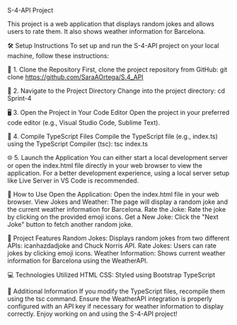 S-4-API Project

This project is a web application that displays random jokes and allows users to rate them. It also shows weather information for Barcelona.

🛠️ Setup Instructions
To set up and run the S-4-API project on your local machine, follow these instructions:

🚀 1. Clone the Repository
First, clone the project repository from GitHub: git clone https://github.com/SaraAOrtega/S.4_API

📂 2. Navigate to the Project Directory
Change into the project directory: cd Sprint-4

🖥️ 3. Open the Project in Your Code Editor
Open the project in your preferred code editor (e.g., Visual Studio Code, Sublime Text).

🔨 4. Compile TypeScript Files
Compile the TypeScript file (e.g., index.ts) using the TypeScript Compiler (tsc): tsc index.ts

🌐 5. Launch the Application
You can either start a local development server or open the index.html file directly in your web browser to view the application. For a better development experience, using a local server setup like Live Server in VS Code is recommended.

🚀 How to Use
Open the Application: Open the index.html file in your web browser.
View Jokes and Weather: The page will display a random joke and the current weather information for Barcelona.
Rate the Joke: Rate the joke by clicking on the provided emoji icons.
Get a New Joke: Click the "Next Joke" button to fetch another random joke.

🔧 Project Features
Random Jokes: Displays random jokes from two different APIs: icanhazdadjoke and Chuck Norris API.
Rate Jokes: Users can rate jokes by clicking emoji icons.
Weather Information: Shows current weather information for Barcelona using the WeatherAPI.

💻 Technologies Utilized
HTML
CSS: Styled using Bootstrap
TypeScript

📄 Additional Information
If you modify the TypeScript files, recompile them using the tsc command.
Ensure the WeatherAPI integration is properly configured with an API key if necessary for weather information to display correctly.
Enjoy working on and using the S-4-API project!
